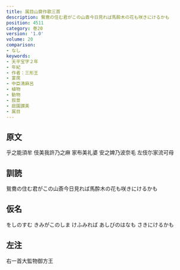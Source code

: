 ```yaml
---
title: 属目山齋作歌三首
description: 鴛鴦の住む君がこの山斎今日見れば馬酔木の花も咲きにけるかも
position: 4511
category: 巻20
version: '1.0'
volume: 20
comparison:
- なし
keywords:
- 天平宝字２年
- 年紀
- 作者：三形王
- 宴席
- 中臣清麻呂
- 植物
- 動物
- 叙景
- 庭園讃美
- 属目
---
```


## 原文

乎之能須牟 伎美我許乃之麻 家布美礼婆 安之婢乃波奈毛 左伎尓家流可母

## 訓読

鴛鴦の住む君がこの山斎今日見れば馬酔木の花も咲きにけるかも

## 仮名

をしのすむ きみがこのしま けふみれば あしびのはなも さきにけるかも

## 左注

右一首大監物御方王
